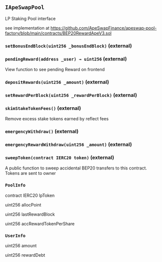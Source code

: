 ## `IApeSwapPool`

LP Staking Pool interface


see implementation at https://github.com/ApeSwapFinance/apeswap-pool-factory/blob/main/contracts/BEP20RewardApeV3.sol


### `setBonusEndBlock(uint256 _bonusEndBlock)` (external)





### `pendingReward(address _user) → uint256` (external)

View function to see pending Reward on frontend




### `depositRewards(uint256 _amount)` (external)





### `setRewardPerBlock(uint256 _rewardPerBlock)` (external)





### `skimStakeTokenFees()` (external)



Remove excess stake tokens earned by reflect fees

### `emergencyWithdraw()` (external)





### `emergencyRewardWithdraw(uint256 _amount)` (external)





### `sweepToken(contract IERC20 token)` (external)

A public function to sweep accidental BEP20 transfers to this contract.
  Tokens are sent to owner






### `PoolInfo`


contract IERC20 lpToken


uint256 allocPoint


uint256 lastRewardBlock


uint256 accRewardTokenPerShare


### `UserInfo`


uint256 amount


uint256 rewardDebt



